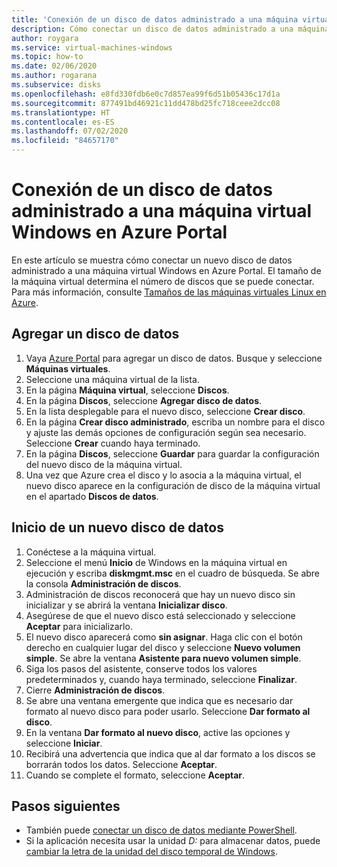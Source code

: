 ```yaml
---
title: 'Conexión de un disco de datos administrado a una máquina virtual de Windows: Azure'
description: Cómo conectar un disco de datos administrado a una máquina virtual Windows en Azure Portal.
author: roygara
ms.service: virtual-machines-windows
ms.topic: how-to
ms.date: 02/06/2020
ms.author: rogarana
ms.subservice: disks
ms.openlocfilehash: e8fd330fdb6e0c7d857ea99f6d51b05436c17d1a
ms.sourcegitcommit: 877491bd46921c11dd478bd25fc718ceee2dcc08
ms.translationtype: HT
ms.contentlocale: es-ES
ms.lasthandoff: 07/02/2020
ms.locfileid: "84657170"
---
```

# <a name="attach-a-managed-data-disk-to-a-windows-vm-by-using-the-azure-portal"></a>Conexión de un disco de datos administrado a una máquina virtual Windows en Azure Portal

En este artículo se muestra cómo conectar un nuevo disco de datos administrado a una máquina virtual Windows en Azure Portal. El tamaño de la máquina virtual determina el número de discos que se puede conectar. Para más información, consulte [Tamaños de las máquinas virtuales Linux en Azure](sizes.md).


## <a name="add-a-data-disk"></a>Agregar un disco de datos

1. Vaya [Azure Portal](https://portal.azure.com) para agregar un disco de datos. Busque y seleccione **Máquinas virtuales**.
2. Seleccione una máquina virtual de la lista.
3. En la página **Máquina virtual**, seleccione **Discos**.
4. En la página **Discos**, seleccione **Agregar disco de datos**.
5. En la lista desplegable para el nuevo disco, seleccione **Crear disco**.
6. En la página **Crear disco administrado**, escriba un nombre para el disco y ajuste las demás opciones de configuración según sea necesario. Seleccione **Crear** cuando haya terminado.
7. En la página **Discos**, seleccione **Guardar** para guardar la configuración del nuevo disco de la máquina virtual.
8. Una vez que Azure crea el disco y lo asocia a la máquina virtual, el nuevo disco aparece en la configuración de disco de la máquina virtual en el apartado **Discos de datos**.


## <a name="initialize-a-new-data-disk"></a>Inicio de un nuevo disco de datos

1. Conéctese a la máquina virtual.
1. Seleccione el menú **Inicio** de Windows en la máquina virtual en ejecución y escriba **diskmgmt.msc** en el cuadro de búsqueda. Se abre la consola **Administración de discos**.
2. Administración de discos reconocerá que hay un nuevo disco sin inicializar y se abrirá la ventana **Inicializar disco**.
3. Asegúrese de que el nuevo disco está seleccionado y seleccione **Aceptar** para inicializarlo.
4. El nuevo disco aparecerá como **sin asignar**. Haga clic con el botón derecho en cualquier lugar del disco y seleccione **Nuevo volumen simple**. Se abre la ventana **Asistente para nuevo volumen simple**.
5. Siga los pasos del asistente, conserve todos los valores predeterminados y, cuando haya terminado, seleccione **Finalizar**.
6. Cierre **Administración de discos**.
7. Se abre una ventana emergente que indica que es necesario dar formato al nuevo disco para poder usarlo. Seleccione **Dar formato al disco**.
8. En la ventana **Dar formato al nuevo disco**, active las opciones y seleccione **Iniciar**.
9. Recibirá una advertencia que indica que al dar formato a los discos se borrarán todos los datos. Seleccione **Aceptar**.
10. Cuando se complete el formato, seleccione **Aceptar**.

## <a name="next-steps"></a>Pasos siguientes

- También puede [conectar un disco de datos mediante PowerShell](attach-disk-ps.md).
- Si la aplicación necesita usar la unidad *D:* para almacenar datos, puede [cambiar la letra de la unidad del disco temporal de Windows](change-drive-letter.md).
